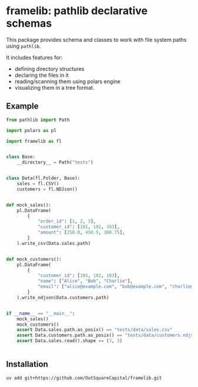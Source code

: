 # framelib: pathlib declarative schemas

This package provides schema and classes to work with file system paths using `pathlib`.

It includes features for:

- defining directory structures
- declaring the files in it
- reading/scanning them using polars engine
- visualizing them in a tree format.

## Example

```python
from pathlib import Path

import polars as pl

import framelib as fl


class Base:
    __directory__ = Path("tests")


class Data(fl.Folder, Base):
    sales = fl.CSV()
    customers = fl.NDJson()


def mock_sales():
    pl.DataFrame(
        {
            "order_id": [1, 2, 3],
            "customer_id": [101, 102, 103],
            "amount": [250.0, 450.5, 300.75],
        }
    ).write_csv(Data.sales.path)


def mock_customers():
    pl.DataFrame(
        {
            "customer_id": [101, 102, 103],
            "name": ["Alice", "Bob", "Charlie"],
            "email": ["alice@example.com", "bob@example.com", "charlie@example.com"],
        }
    ).write_ndjson(Data.customers.path)


if __name__ == "__main__":
    mock_sales()
    mock_customers()
    assert Data.sales.path.as_posix() == "tests/data/sales.csv"
    assert Data.customers.path.as_posix() == "tests/data/customers.ndjson"
    assert Data.sales.read().shape == (3, 3)



```

## Installation

```bash
uv add git+https://github.com/OutSquareCapital/framelib.git
```
